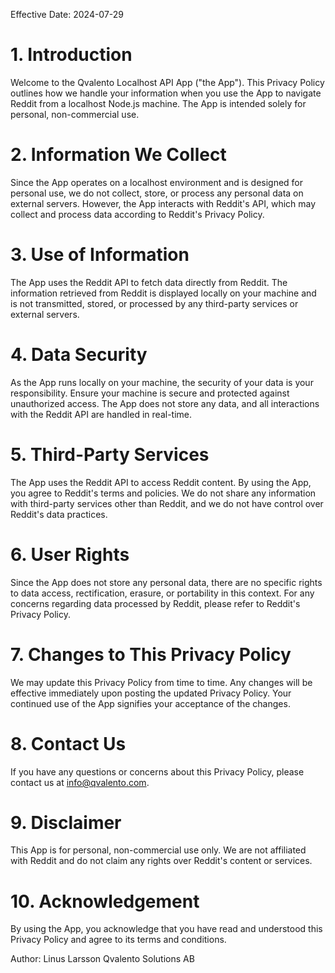 Effective Date: 2024-07-29

# 1. Introduction
Welcome to the Qvalento Localhost API App ("the App"). This Privacy Policy outlines how we handle your information when you use the App to navigate Reddit from a localhost Node.js machine. The App is intended solely for personal, non-commercial use.

# 2. Information We Collect
Since the App operates on a localhost environment and is designed for personal use, we do not collect, store, or process any personal data on external servers. However, the App interacts with Reddit's API, which may collect and process data according to Reddit's Privacy Policy.

# 3. Use of Information
The App uses the Reddit API to fetch data directly from Reddit. The information retrieved from Reddit is displayed locally on your machine and is not transmitted, stored, or processed by any third-party services or external servers.

# 4. Data Security
As the App runs locally on your machine, the security of your data is your responsibility. Ensure your machine is secure and protected against unauthorized access. The App does not store any data, and all interactions with the Reddit API are handled in real-time.

# 5. Third-Party Services
The App uses the Reddit API to access Reddit content. By using the App, you agree to Reddit's terms and policies. We do not share any information with third-party services other than Reddit, and we do not have control over Reddit's data practices.

# 6. User Rights
Since the App does not store any personal data, there are no specific rights to data access, rectification, erasure, or portability in this context. For any concerns regarding data processed by Reddit, please refer to Reddit's Privacy Policy.

# 7. Changes to This Privacy Policy
We may update this Privacy Policy from time to time. Any changes will be effective immediately upon posting the updated Privacy Policy. Your continued use of the App signifies your acceptance of the changes.

# 8. Contact Us
If you have any questions or concerns about this Privacy Policy, please contact us at info@qvalento.com.

# 9. Disclaimer
This App is for personal, non-commercial use only. We are not affiliated with Reddit and do not claim any rights over Reddit's content or services.

# 10. Acknowledgement
By using the App, you acknowledge that you have read and understood this Privacy Policy and agree to its terms and conditions.

Author:
Linus Larsson
Qvalento Solutions AB
